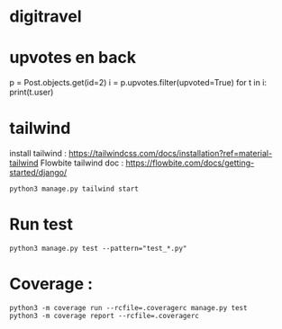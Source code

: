 # digitravel

# upvotes en back
p = Post.objects.get(id=2)
i = p.upvotes.filter(upvoted=True)
for t in i:
    print(t.user)

# tailwind
install tailwind : https://tailwindcss.com/docs/installation?ref=material-tailwind
Flowbite tailwind doc : https://flowbite.com/docs/getting-started/django/

```shell
python3 manage.py tailwind start
```
# Run test 
```shell
python3 manage.py test --pattern="test_*.py"
```
# Coverage :
```shell
python3 -m coverage run --rcfile=.coveragerc manage.py test
python3 -m coverage report --rcfile=.coveragerc
```
